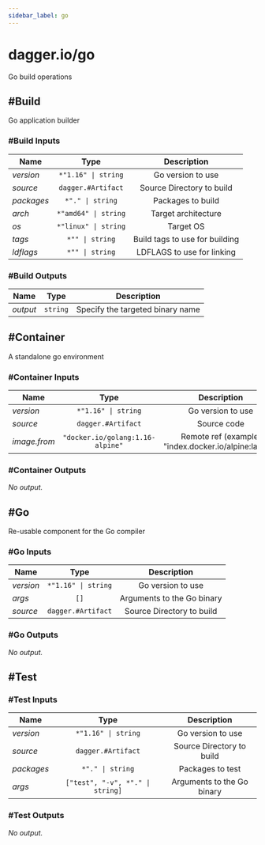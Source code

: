 ```yaml
---
sidebar_label: go
---
```


# dagger.io/go

Go build operations

## #Build

Go application builder

### #Build Inputs

| Name             | Type                    | Description                      |
| -------------    |:-------------:          |:-------------:                   |
|*version*         | `*"1.16" \| string`     |Go version to use                 |
|*source*          | `dagger.#Artifact`      |Source Directory to build         |
|*packages*        | `*"." \| string`        |Packages to build                 |
|*arch*            | `*"amd64" \| string`    |Target architecture               |
|*os*              | `*"linux" \| string`    |Target OS                         |
|*tags*            | `*"" \| string`         |Build tags to use for building    |
|*ldflags*         | `*"" \| string`         |LDFLAGS to use for linking        |

### #Build Outputs

| Name             | Type              | Description                        |
| -------------    |:-------------:    |:-------------:                     |
|*output*          | `string`          |Specify the targeted binary name    |

## #Container

A standalone go environment

### #Container Inputs

| Name             | Type                                | Description                                             |
| -------------    |:-------------:                      |:-------------:                                          |
|*version*         | `*"1.16" \| string`                 |Go version to use                                        |
|*source*          | `dagger.#Artifact`                  |Source code                                              |
|*image.from*      | `"docker.io/golang:1.16-alpine"`    |Remote ref (example: "index.docker.io/alpine:latest")    |

### #Container Outputs

_No output._

## #Go

Re-usable component for the Go compiler

### #Go Inputs

| Name             | Type                   | Description                  |
| -------------    |:-------------:         |:-------------:               |
|*version*         | `*"1.16" \| string`    |Go version to use             |
|*args*            | `[]`                   |Arguments to the Go binary    |
|*source*          | `dagger.#Artifact`     |Source Directory to build     |

### #Go Outputs

_No output._

## #Test

### #Test Inputs

| Name             | Type                                | Description                  |
| -------------    |:-------------:                      |:-------------:               |
|*version*         | `*"1.16" \| string`                 |Go version to use             |
|*source*          | `dagger.#Artifact`                  |Source Directory to build     |
|*packages*        | `*"." \| string`                    |Packages to test              |
|*args*            | `["test", "-v", *"." \| string]`    |Arguments to the Go binary    |

### #Test Outputs

_No output._
